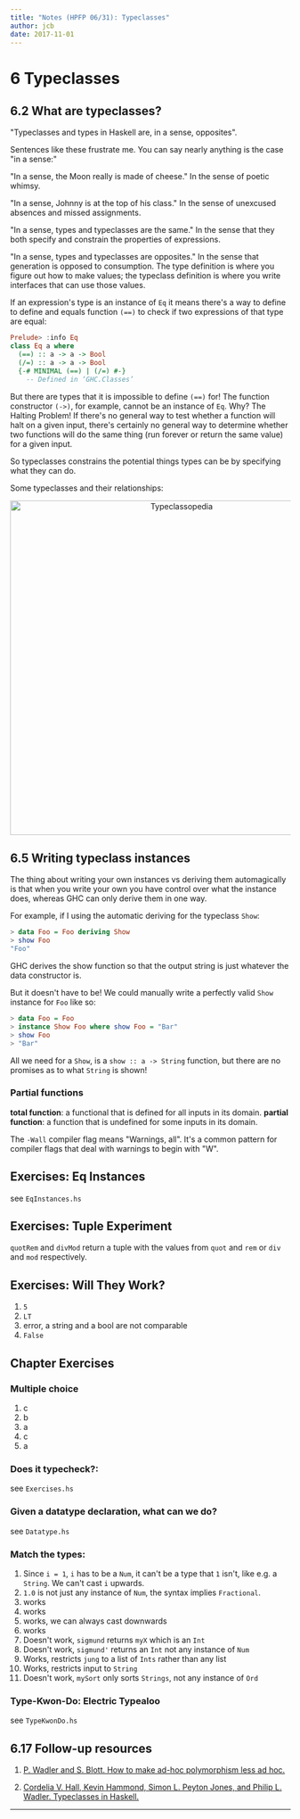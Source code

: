 ```yaml
---
title: "Notes (HPFP 06/31): Typeclasses"
author: jcb
date: 2017-11-01
---
```


# 6 Typeclasses

## 6.2 What are typeclasses?

"Typeclasses and types in Haskell are, in a sense, opposites".

Sentences like these frustrate me. You can say nearly anything is the case "in a
sense:"

"In a sense, the Moon really is made of cheese." In the sense of poetic whimsy.

"In a sense, Johnny is at the top of his class." In the sense of unexcused
absences and missed assignments.

"In a sense, types and typeclasses are the same." In the sense that they both
specify and constrain the properties of expressions.

"In a sense, types and typeclasses are opposites." In the sense that generation
is opposed to consumption. The type definition is where you figure out how to
make values; the typeclass definition is where you write interfaces that can use
those values.

If an expression's type is an instance of `Eq` it means there's a way to define
to define and equals function `(==)` to check if two expressions of that type
are equal:

```haskell
Prelude> :info Eq
class Eq a where
  (==) :: a -> a -> Bool
  (/=) :: a -> a -> Bool
  {-# MINIMAL (==) | (/=) #-}
    -- Defined in ‘GHC.Classes’
```

But there are types that it is impossible to define `(==)` for! The
function constructor `(->)`, for example, cannot be an instance of `Eq`. Why?
The Halting Problem! If there's no general way to test whether a function
will halt on a given input, there's certainly no general way to determine
whether two functions will do the same thing (run forever or return the
same value) for a given input.

So typeclasses constrains the potential things types can be by specifying
what they can do.

Some typeclasses and their relationships:

<p align="center">
<img
src="https://wiki.haskell.org/wikiupload/d/df/Typeclassopedia-diagram.png"
width = 600px
alt="Typeclassopedia">
</p>

## 6.5 Writing typeclass instances

The thing about writing your own instances vs deriving them automagically is
that when you write your own you have control over what the instance does,
whereas GHC can only derive them in one way.

For example, if I using the automatic deriving for the typeclass `Show`:

```haskell
> data Foo = Foo deriving Show
> show Foo
"Foo"
```

GHC derives the show function so that the output string is just whatever the
data constructor is.

But it doesn't have to be! We could manually write a perfectly valid `Show`
instance for `Foo` like so:

```haskell
> data Foo = Foo
> instance Show Foo where show Foo = "Bar"
> show Foo
> "Bar"
```

All we need for a `Show`, is a `show :: a -> String` function, but there are no
promises as to what `String` is shown!

### Partial functions

**total function**: a functional that is defined for all inputs in its domain.
**partial function**: a function that is undefined for some inputs in its
domain.

The `-Wall` compiler flag means "Warnings, all". It's a common pattern for
compiler flags that deal with warnings to begin with "W".


## Exercises: Eq Instances

see `EqInstances.hs`

## Exercises: Tuple Experiment

`quotRem` and `divMod` return a tuple with the values from `quot` and `rem` or
`div` and `mod` respectively.

## Exercises: Will They Work?

1. `5`
2. `LT`
3. error, a string and a bool are not comparable
4. `False`

## Chapter Exercises

### Multiple choice

1. c
2. b
3. a
4. c
5. a

### Does it typecheck?:

see `Exercises.hs`

### Given a datatype declaration, what can we do?

see `Datatype.hs`

### Match the types:

1. Since `i = 1`, `i` has to be a `Num`, it can't be a type that `1` isn't,
like e.g.  a `String`. We can't cast `i` upwards.
2. `1.0` is not just any instance of `Num`, the syntax implies `Fractional`.
3. works
4. works
5. works, we can always cast downwards
6. works
7. Doesn't work, `sigmund` returns `myX` which is an `Int`
8. Doesn't work, `sigmund'` returns an `Int` not any instance of `Num`
9. Works, restricts `jung` to a list of `Ints` rather than any list
10. Works, restricts input to `String`
11. Doesn't work, `mySort` only sorts `Strings`, not any instance of `Ord`

### Type-Kwon-Do: Electric Typealoo

see `TypeKwonDo.hs`

## 6.17 Follow-up resources

1. [P. Wadler and S. Blott. How to make ad-hoc polymorphism less
ad hoc.](https://github.com/johnchandlerburnham/hpffp-resources/blob/master/Chapter-06/How%20to%20make%20ad-hoc%20polymorphism%20less%20ad%20hoc.pdfk)

2. [Cordelia V. Hall, Kevin Hammond, Simon L. Peyton Jones, and Philip L.
Wadler. Typeclasses in Haskell.](https://github.com/johnchandlerburnham/hpffp-resources/blob/master/Chapter-06/Type%20Classes%20in%20Haskell.pdf)

---
